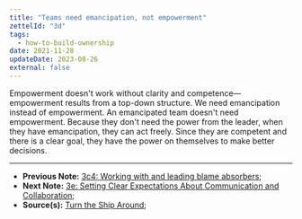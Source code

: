 ```yaml
---
title: "Teams need emancipation, not empowerment"
zettelId: "3d"
tags:
  - how-to-build-ownership
date: 2021-11-28
updateDate: 2023-08-26
external: false
---
```


Empowerment doesn't work without clarity and competence—empowerment results from a top-down structure. We need emancipation instead of empowerment. An emancipated team doesn't need empowerment. Because they don't need the power from the leader, when they have emancipation, they can act freely. Since they are competent and there is a clear goal, they have the power on themselves to make better decisions.

---

- **Previous Note:** [3c4: Working with and leading blame absorbers](/notes/3c4/);
- **Next Note:** [3e: Setting Clear Expectations About Communication and Collaboration](/notes/3e/);
- **Source(s):** [Turn the Ship Around](/books/turn-the-ship-around-summary-book-chapter-notes/);

